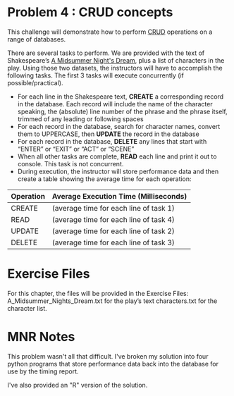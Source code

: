 # Problem 4 : CRUD concepts

This challenge will demonstrate how to perform [CRUD](https://en.wikipedia.org/wiki/Create,_read,_update_and_delete) operations on a range of databases.

There are several tasks to perform. We are provided with the text of Shakespeare’s [A Midsummer Night's Dream](http://shakespeare.mit.edu/midsummer/full.html), plus a list of characters in the play. Using those two datasets, the instructors will have to accomplish the following tasks. The first 3 tasks will execute concurrently (if possible/practical).

* For each line in the Shakespeare text, **CREATE** a corresponding record in the database. Each record will include the name of the character speaking, the (absolute) line number of the phrase and the phrase itself, trimmed of any leading or following spaces
* For each record in the database, search for character names, convert them to UPPERCASE, then **UPDATE** the record in the database
* For each record in the database, **DELETE** any lines that start with “ENTER” or “EXIT” or “ACT” or “SCENE”
* When all other tasks are complete, **READ** each line and print it out to console. This task is not concurrent.
* During execution, the instructor will store performance data and then create a table showing the average time for each operation:


| Operation | Average Execution Time (Milliseconds) |
|---|---|
| CREATE | (average time for each line of task 1) |
| READ | (average time for each line of task 4) |
| UPDATE | (average time for each line of task 2) |
| DELETE | (average time for each line of task 3) |

# Exercise Files
For this chapter, the files will be provided in the Exercise Files:
A_Midsummer_Nights_Dream.txt for the play’s text
characters.txt for the character list.

# MNR Notes
This problem wasn't all that difficult. I've broken my solution into four python programs that store performance data back into the database for use by the timing report.

I've also provided an "R" version of the solution.
